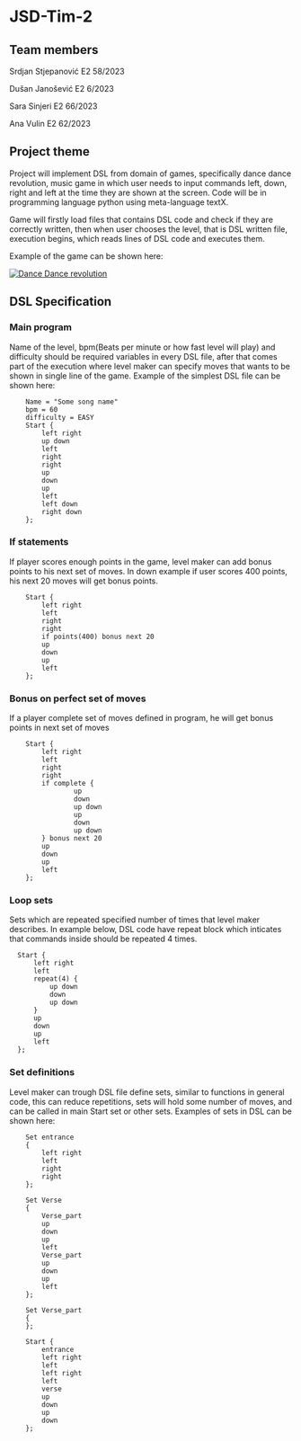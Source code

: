 # JSD-Tim-2

## Team members

Srdjan Stjepanović E2 58/2023

Dušan Janošević E2 6/2023

Sara Sinjeri E2 66/2023

Ana Vulin E2 62/2023

## Project theme
  Project will implement DSL from domain of games, specifically dance dance revolution, music game in which user needs to input commands left, down, right and left at the time they are shown at the screen.
  Code will be in programming language python using meta-language textX.

  Game will firstly load files that contains DSL code and check if they are correctly written, then when user chooses the level, that is DSL written file, execution begins, which reads lines of DSL code and executes them.

  Example of the game can be shown here:
  
  [![Dance Dance revolution](https://img.youtube.com/vi/N8zdf8rbtEU/maxresdefault.jpg)](https://www.youtube.com/watch?v=N8zdf8rbtEU)

  ## DSL Specification

  ### Main program

  Name of the level, bpm(Beats per minute or how fast level will play) and difficulty should be required variables in every DSL file, after that comes part of the execution where level maker can specify moves that wants to be shown in single line of the game. Example of the simplest DSL file can be shown here:

```
    Name = "Some song name"
    bpm = 60
    difficulty = EASY
    Start {
        left right
        up down
        left
        right
        right
        up
        down
        up
        left
        left down
        right down
    };
```

### If statements

  If player scores enough points in the game, level maker can add bonus points to his next set of moves. In down example if user scores 400 points, his next 20 moves will get bonus points.

```
    Start {
        left right
        left
        right
        right
        if points(400) bonus next 20 
        up
        down
        up
        left
    };
```

### Bonus on perfect set of moves

  If a player complete set of moves defined in program, he will get bonus points in next set of moves

  
```
    Start {
        left right
        left
        right
        right
        if complete {
                up
                down
                up down
                up
                down
                up down
        } bonus next 20 
        up
        down
        up
        left
    };
```

### Loop sets

  Sets which are repeated specified number of times that level maker describes. In example below, DSL code have repeat block which inticates that commands inside should be repeated 4 times.

  ```
    Start {
        left right
        left
        repeat(4) {
            up down
            down
            up down
        }
        up
        down
        up
        left
    };
```

### Set definitions

  Level maker can trough DSL file define sets, similar to functions in general code, this can reduce repetitions, sets will hold some number of moves, and can be called in main Start set or other sets. Examples of sets in DSL can be shown here:

```
    Set entrance
    {
        left right
        left
        right
        right
    };

    Set Verse
    {
        Verse_part
        up
        down
        up
        left
        Verse_part
        up
        down
        up
        left
    };

    Set Verse_part
    {
    };

    Start {
        entrance
        left right
        left
        left right
        left
        verse
        up
        down
        up
        down
    };
```
